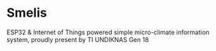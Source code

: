 # Smelis
ESP32 &amp; Internet of Things powered simple micro-climate information system, proudly present by TI UNDIKNAS Gen 18